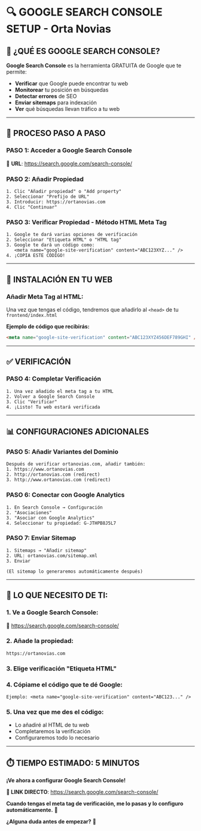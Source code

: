 # 🔍 GOOGLE SEARCH CONSOLE SETUP - Orta Novias

## 🎯 **¿QUÉ ES GOOGLE SEARCH CONSOLE?**

**Google Search Console** es la herramienta GRATUITA de Google que te permite:
- **Verificar** que Google puede encontrar tu web
- **Monitorear** tu posición en búsquedas
- **Detectar errores** de SEO
- **Enviar sitemaps** para indexación
- **Ver** qué búsquedas llevan tráfico a tu web

---

## 🚀 **PROCESO PASO A PASO**

### **PASO 1: Acceder a Google Search Console**
🔗 **URL**: https://search.google.com/search-console/

### **PASO 2: Añadir Propiedad**
```
1. Clic "Añadir propiedad" o "Add property"
2. Seleccionar "Prefijo de URL"
3. Introducir: https://ortanovias.com
4. Clic "Continuar"
```

### **PASO 3: Verificar Propiedad - Método HTML Meta Tag**
```
1. Google te dará varias opciones de verificación
2. Seleccionar "Etiqueta HTML" o "HTML tag"
3. Google te dará un código como:
   <meta name="google-site-verification" content="ABC123XYZ..." />
4. ¡COPIA ESTE CÓDIGO!
```

---

## 🔧 **INSTALACIÓN EN TU WEB**

### **Añadir Meta Tag al HTML:**
Una vez que tengas el código, tendremos que añadirlo al `<head>` de tu `frontend/index.html`

**Ejemplo de código que recibirás:**
```html
<meta name="google-site-verification" content="ABC123XYZ456DEF789GHI" />
```

---

## ✅ **VERIFICACIÓN**

### **PASO 4: Completar Verificación**
```
1. Una vez añadido el meta tag a tu HTML
2. Volver a Google Search Console
3. Clic "Verificar"
4. ¡Listo! Tu web estará verificada
```

---

## 📊 **CONFIGURACIONES ADICIONALES**

### **PASO 5: Añadir Variantes del Dominio**
```
Después de verificar ortanovias.com, añadir también:
1. https://www.ortanovias.com
2. http://ortanovias.com (redirect)
3. http://www.ortanovias.com (redirect)
```

### **PASO 6: Conectar con Google Analytics**
```
1. En Search Console → Configuración
2. "Asociaciones" 
3. "Asociar con Google Analytics"
4. Seleccionar tu propiedad: G-JTHPB8J5L7
```

### **PASO 7: Enviar Sitemap**
```
1. Sitemaps → "Añadir sitemap"
2. URL: ortanovias.com/sitemap.xml
3. Enviar

(El sitemap lo generaremos automáticamente después)
```

---

## 🎯 **LO QUE NECESITO DE TI:**

### **1. Ve a Google Search Console:**
🔗 https://search.google.com/search-console/

### **2. Añade la propiedad:**
`https://ortanovias.com`

### **3. Elige verificación "Etiqueta HTML"**

### **4. Cópiame el código que te dé Google:**
```
Ejemplo: <meta name="google-site-verification" content="ABC123..." />
```

### **5. Una vez que me des el código:**
- Lo añadiré al HTML de tu web
- Completaremos la verificación
- Configuraremos todo lo necesario

---

## ⏱️ **TIEMPO ESTIMADO: 5 MINUTOS**

**¡Ve ahora a configurar Google Search Console!**

**🔗 LINK DIRECTO**: https://search.google.com/search-console/

**Cuando tengas el meta tag de verificación, me lo pasas y lo configuro automáticamente.** 🚀

**¿Alguna duda antes de empezar?** 🤔
